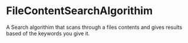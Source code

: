 # FileContentSearchAlgorithim
A Search algorithim that scans through a files contents and gives results based of the keywords you give it.
